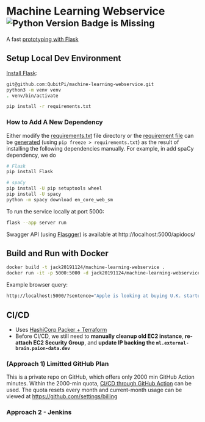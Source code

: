 Machine Learning Webservice <sup>![Python Version Badge is Missing](https://img.shields.io/badge/Python-3.10-brightgreen?style=flat-square&logo=python&logoColor=white)</sup>
===========================

A fast [prototyping with Flask](https://flask.palletsprojects.com/en/2.2.x/quickstart/#a-minimal-application)

Setup Local Dev Environment
---------------------------

[Install Flask](https://flask.palletsprojects.com/en/2.2.x/installation/):

```bash
git@github.com:QubitPi/machine-learning-webservice.git
python3 -m venv venv
. venv/bin/activate

pip install -r requirements.txt
```

### How to Add A New Dependency

Either modify the [requirements.txt](./requirements.txt) file directory or the [requirement file](./requirements.txt)
can be [generated](https://tecadmin.net/how-to-create-and-run-a-flask-application-using-docker/) (using
`pip freeze > requirements.txt`) as the result of installing the following dependencies manually. For example, in
add spaCy dependency, we do

```bash
# Flask
pip install Flask

# spaCy
pip install -U pip setuptools wheel
pip install -U spacy
python -m spacy download en_core_web_sm
```

To run the service locally at port 5000:

```bash
flask --app server run
```

Swagger API (using [Flasgger](https://github.com/flasgger/flasgger)) is available at http://localhost:5000/apidocs/

Build and Run with Docker
-------------------------

```bash
docker build -t jack20191124/machine-learning-webservice .
docker run -it -p 5000:5000 -d jack20191124/machine-learning-webservice
```

Example browser query:

```bash
http://localhost:5000/?sentence="Apple is looking at buying U.K. startup for $1 billion"
```

CI/CD
-----

- Uses [HashiCorp Packer + Terraform](./hashicorp)
- Before CI/CD, we still need to **manually cleanup old EC2 instance**, **re-attach EC2 Security Group**, and **update
  IP backing the `ml.external-brain.paion-data.dev`**

### (Approach 1) Limitted GitHub Plan

This is a private repo on GitHub, which offers only 2000 min GitHub Action minutes. Within the 2000-min quota,
[CI/CD through GitHub Action](.github/workflows/ci-cd.yml) can be used. The quota resets every month and current-month
usage can be viewed at https://github.com/settings/billing

### Approach 2 - Jenkins
